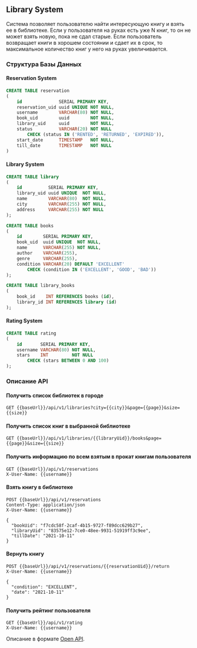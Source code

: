 ## Library System

Система позволяет пользователю найти интересующую книгу и взять ее в библиотеке. Если у пользователя на руках есть уже N
книг, то он не может взять новую, пока не сдал старые. Если пользователь возвращает книги в хорошем состоянии и сдает их
в срок, то максимальное количество книг у него на руках увеличивается.

### Структура Базы Данных

#### Reservation System

```sql
CREATE TABLE reservation
(
    id              SERIAL PRIMARY KEY,
    reservation_uid uuid UNIQUE NOT NULL,
    username        VARCHAR(80) NOT NULL,
    book_uid        uuid        NOT NULL,
    library_uid     uuid        NOT NULL,
    status          VARCHAR(20) NOT NULL
        CHECK (status IN ('RENTED', 'RETURNED', 'EXPIRED')),
    start_date      TIMESTAMP   NOT NULL,
    till_date       TIMESTAMP   NOT NULL
)
```

#### Library System

```sql
CREATE TABLE library
(
    id          SERIAL PRIMARY KEY,
    library_uid uuid UNIQUE  NOT NULL,
    name        VARCHAR(80)  NOT NULL,
    city        VARCHAR(255) NOT NULL,
    address     VARCHAR(255) NOT NULL
);

CREATE TABLE books
(
    id        SERIAL PRIMARY KEY,
    book_uid  uuid UNIQUE  NOT NULL,
    name      VARCHAR(255) NOT NULL,
    author    VARCHAR(255),
    genre     VARCHAR(255),
    condition VARCHAR(20) DEFAULT 'EXCELLENT'
        CHECK (condition IN ('EXCELLENT', 'GOOD', 'BAD'))
);

CREATE TABLE library_books
(
    book_id    INT REFERENCES books (id),
    library_id INT REFERENCES library (id)
);
```

#### Rating System

```sql
CREATE TABLE rating
(
    id       SERIAL PRIMARY KEY,
    username VARCHAR(80) NOT NULL,
    stars    INT         NOT NULL
        CHECK (stars BETWEEN 0 AND 100)
);
```

### Описание API

#### Получить список библиотек в городе

```http request
GET {{baseUrl}}/api/v1/libraries?city={{city}}&page={{page}}&size={{size}}
```

#### Получить список книг в выбранной библиотеке

```http request
GET {{baseUrl}}/api/v1/libraries/{{libraryUid}}/books&page={{page}}&size={{size}}
```

#### Получить информацию по всем взятым в прокат книгам пользователя

```http request
GET {{baseUrl}}/api/v1/reservations
X-User-Name: {{username}}
```

#### Взять книгу в библиотеке

```http request
POST {{baseUrl}}/api/v1/reservations
Content-Type: application/json
X-User-Name: {{username}}

{
  "bookUid": "f7cdc58f-2caf-4b15-9727-f89dcc629b27",
  "libraryUid": "83575e12-7ce0-48ee-9931-51919ff3c9ee",
  "tillDate": "2021-10-11"
}
```

#### Вернуть книгу

```http request
POST {{baseUrl}}/api/v1/reservations/{{reservationUid}}/return
X-User-Name: {{username}}

{
  "condition": "EXCELLENT",
  "date": "2021-10-11"
}
```

#### Получить рейтинг пользователя

```http request
GET {{baseUrl}}/api/v1/rating
X-User-Name: {{username}}
```

Описание в формате [Open API](%5Binst%5D%5Bv4%5D%20Library%20System.yml).